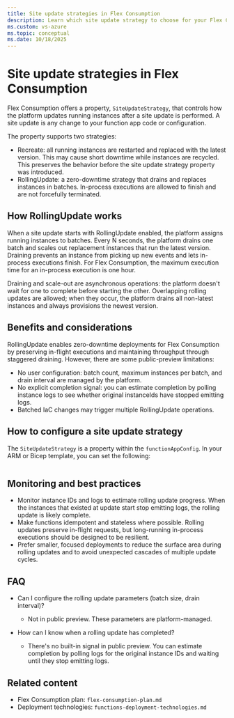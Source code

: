 ```yaml
---
title: Site update strategies in Flex Consumption
description: Learn which site update strategy to choose for your Flex Consumption app.
ms.custom: vs-azure
ms.topic: conceptual
ms.date: 10/18/2025
---
```


# Site update strategies in Flex Consumption

Flex Consumption offers a property, `SiteUpdateStrategy`, that controls how the platform updates running instances after a site update is performed. A site update is any change to your function app code or configuration.

The property supports two strategies:

- Recreate: all running instances are restarted and replaced with the latest version. This may cause short downtime while instances are recycled. This preserves the behavior before the site update strategy property was introduced.
- RollingUpdate: a zero-downtime strategy that drains and replaces instances in batches. In-process executions are allowed to finish and are not forcefully terminated.

## How RollingUpdate works

When a site update starts with RollingUpdate enabled, the platform assigns running instances to batches. Every N seconds, the platform drains one batch and scales out replacement instances that run the latest version. Draining prevents an instance from picking up new events and lets in-process executions finish. For Flex Consumption, the maximum execution time for an in-process execution is one hour.

Draining and scale-out are asynchronous operations: the platform doesn't wait for one to complete before starting the other. Overlapping rolling updates are allowed; when they occur, the platform drains all non-latest instances and always provisions the newest version.

## Benefits and considerations

RollingUpdate enables zero-downtime deployments for Flex Consumption by preserving in-flight executions and maintaining throughput through staggered draining. However, there are some public-preview limitations:

- No user configuration: batch count, maximum instances per batch, and drain interval are managed by the platform.
- No explicit completion signal: you can estimate completion by polling instance logs to see whether original instanceIds have stopped emitting logs.
- Batched IaC changes may trigger multiple RollingUpdate operations.

## How to configure a site update strategy

The `SiteUpdateStrategy` is a property within the `functionAppConfig`. In your ARM or Bicep template, you can set the following:

```json
```

## Monitoring and best practices

- Monitor instance IDs and logs to estimate rolling update progress. When the instances that existed at update start stop emitting logs, the rolling update is likely complete.
- Make functions idempotent and stateless where possible. Rolling updates preserve in-flight requests, but long-running in-process executions should be designed to be resilient.
- Prefer smaller, focused deployments to reduce the surface area during rolling updates and to avoid unexpected cascades of multiple update cycles.

## FAQ

- Can I configure the rolling update parameters (batch size, drain interval)?
  - Not in public preview. These parameters are platform-managed.

- How can I know when a rolling update has completed?
  - There's no built-in signal in public preview. You can estimate completion by polling logs for the original instance IDs and waiting until they stop emitting logs.

## Related content

- Flex Consumption plan: `flex-consumption-plan.md`
- Deployment technologies: `functions-deployment-technologies.md`

